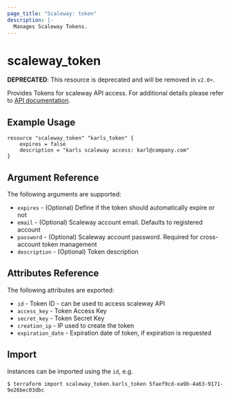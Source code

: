 ```yaml
---
page_title: "Scaleway: token"
description: |-
  Manages Scaleway Tokens.
---
```


# scaleway_token

**DEPRECATED**: This resource is deprecated and will be removed in `v2.0+`.

Provides Tokens for scaleway API access. For additional details please refer to [API documentation](https://developer.scaleway.com/#tokens-tokens-post).

## Example Usage

```hcl
resource "scaleway_token" "karls_token" {
    expires = false
    description = "karls scaleway access: karl@company.com"
}
```

## Argument Reference

The following arguments are supported:

* `expires` - (Optional) Define if the token should automatically expire or not
* `email` - (Optional) Scaleway account email. Defaults to registered account
* `password` - (Optional) Scaleway account password. Required for cross-account token management
* `description` - (Optional) Token description

## Attributes Reference

The following attributes are exported:

* `id` - Token ID - can be used to access scaleway API
* `access_key` - Token Access Key
* `secret_key` - Token Secret Key
* `creation_ip` - IP used to create the token
* `expiration_date` - Expiration date of token, if expiration is requested

## Import

Instances can be imported using the `id`, e.g.

```
$ terraform import scaleway_token.karls_token 5faef9cd-ea9b-4a63-9171-9e26bec03dbc
```
